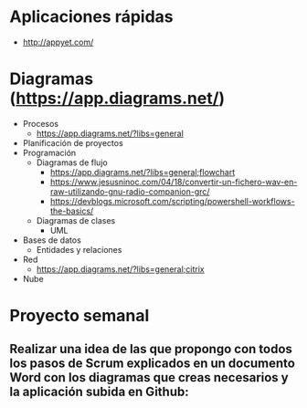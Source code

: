 # Aplicaciones rápidas
* http://appyet.com/

# Diagramas (https://app.diagrams.net/)
- Procesos
  - https://app.diagrams.net/?libs=general
- Planificación de proyectos
- Programación
  - Diagramas de flujo
    - https://app.diagrams.net/?libs=general;flowchart
    - https://www.jesusninoc.com/04/18/convertir-un-fichero-wav-en-raw-utilizando-gnu-radio-companion-grc/
    - https://devblogs.microsoft.com/scripting/powershell-workflows-the-basics/
  - Diagramas de clases
    - UML
- Bases de datos
  - Entidades y relaciones
- Red
  - https://app.diagrams.net/?libs=general;citrix
- Nube

# Proyecto semanal
## Realizar una idea de las que propongo con todos los pasos de Scrum explicados en un documento Word con los diagramas que creas necesarios y la aplicación subida en Github:
